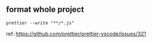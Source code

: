 ## format whole project

```
prettier --write "**/*.js"
```

ref: https://github.com/prettier/prettier-vscode/issues/321
